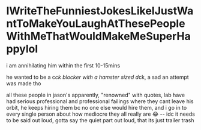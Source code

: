 # IWriteTheFunniestJokesLikeIJustWantToMakeYouLaughAtThesePeopleWithMeThatWouldMakeMeSuperHappylol

i am annihilating him within the first 10-15mins

he wanted to be a c*ck blocker with a hamster sized d*ck, a sad an attempt was made tho

all these people in jason's apparently, "renowned" with quotes, lab have had serious professional and professional failings where they cant leave his orbit, he keeps hiring them bc no one else would hire them, and i go in to every single person about how mediocre they all really are 😂 -- idc it needs to be said out loud, gotta say the quiet part out loud, that its just trailer trash
